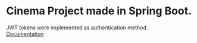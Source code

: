 # Cinema Project made in Spring Boot.
JWT tokens were implemented as authentication method. </br>
[Documentation](https://github.com/xLevix/Cinema-Spring/blob/master/Dokumentacja%20Kino%20-%20Pawel%20Pauszek.pdf)

[Frontend deployed (use of public backend endpoints)]:
https://kino-react.herokuapp.com/

[Backend deployed only]:
https://kino-spring.herokuapp.com/

